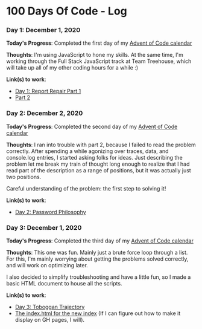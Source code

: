 # 100 Days Of Code - Log

### Day 1: December 1, 2020

**Today's Progress**: Completed the first day of my [Advent of Code calendar](https://adventofcode.com/)

**Thoughts**: I'm using JavaScript to hone my skills. At the same time, I'm working through the Full Stack JavaScript track at Team Treehouse, which will take up all of my other coding hours for a while :)

**Link(s) to work**: 
* [Day 1: Report Repair Part 1](https://github.com/GeoJunkie/advent-of-code-2020/blob/main/1/day1.js)
* [Part 2](https://github.com/GeoJunkie/advent-of-code-2020/blob/main/1/day1-2.js)

### Day 2: December 2, 2020

**Today's Progress**: Completed the second day of my [Advent of Code calendar](https://adventofcode.com/)

**Thoughts**: I ran into trouble with part 2, because I failed to read the problem correctly. After spending a while agonizing over traces, data, and console.log entries, I started asking folks for ideas. Just describing the problem let me break my train of thought long enough to realize that I had read part of the description as a range of positions, but it was actually just two positions.

Careful understanding of the problem: the first step to solving it!

**Link(s) to work**: 
* [Day 2: Password Philosophy](https://github.com/GeoJunkie/advent-of-code-2020/tree/main/2)

### Day 3: December 1, 2020

**Today's Progress**: Completed the third day of my [Advent of Code calendar](https://adventofcode.com/)

**Thoughts**: This one was fun. Mainly just a brute force loop through a list. For this, I'm mainly worrying about getting the problems solved correctly, and will work on optimizing later.

I also decided to simplify troubleshooting and have a little fun, so I made a basic HTML document to house all the scripts.

**Link(s) to work**: 
* [Day 3: Toboggan Trajectory](https://github.com/GeoJunkie/advent-of-code-2020/blob/main/3)
* [The index.html for the new index](https://github.com/GeoJunkie/advent-of-code-2020/blob/main/index.html) (If I can figure out how to make it display on GH pages, I will).
